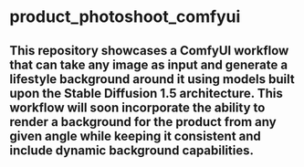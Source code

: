 # product_photoshoot_comfyui
## This repository showcases a ComfyUI workflow that can take any image as input and generate a lifestyle background around it using models built upon the Stable Diffusion 1.5 architecture. This workflow will soon incorporate the ability to render a background for the product from any given angle while keeping it consistent and include dynamic background capabilities.  
